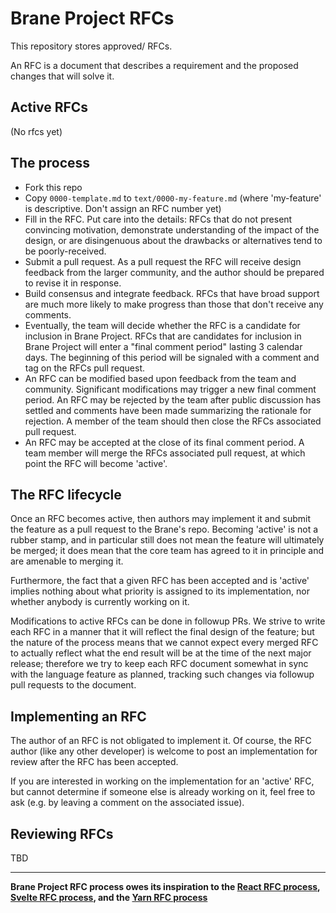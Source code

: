 # Brane Project RFCs

This repository stores approved/ RFCs.

An RFC is a document that describes a requirement and the proposed changes that will solve it.

## Active RFCs

(No rfcs yet)

## The process

- Fork this repo
- Copy `0000-template.md` to `text/0000-my-feature.md` (where 'my-feature' is descriptive. Don't assign an RFC number yet)
- Fill in the RFC. Put care into the details: RFCs that do not present convincing motivation, demonstrate understanding of the impact of the design, or are disingenuous about the drawbacks or alternatives tend to be poorly-received.
- Submit a pull request. As a pull request the RFC will receive design feedback from the larger community, and the author should be prepared to revise it in response.
- Build consensus and integrate feedback. RFCs that have broad support are much more likely to make progress than those that don't receive any comments.
- Eventually, the team will decide whether the RFC is a candidate for inclusion in Brane Project. RFCs that are candidates for inclusion in Brane Project will enter a "final comment period" lasting 3 calendar days. The beginning of this period will be signaled with a comment and tag on the RFCs pull request.
- An RFC can be modified based upon feedback from the team and community. Significant modifications may trigger a new final comment period. An RFC may be rejected by the team after public discussion has settled and comments have been made summarizing the rationale for rejection. A member of the team should then close the RFCs associated pull request.
- An RFC may be accepted at the close of its final comment period. A team member will merge the RFCs associated pull request, at which point the RFC will become 'active'.

## The RFC lifecycle

Once an RFC becomes active, then authors may implement it and submit the feature as a pull request to the Brane's repo. Becoming 'active' is not a rubber stamp, and in particular still does not mean the feature will ultimately be merged; it does mean that the core team has agreed to it in principle and are amenable to merging it.

Furthermore, the fact that a given RFC has been accepted and is 'active' implies nothing about what priority is assigned to its implementation, nor whether anybody is currently working on it.

Modifications to active RFCs can be done in followup PRs. We strive to write each RFC in a manner that it will reflect the final design of the feature; but the nature of the process means that we cannot expect every merged RFC to actually reflect what the end result will be at the time of the next major release; therefore we try to keep each RFC document somewhat in sync with the language feature as planned, tracking such changes via followup pull requests to the document.

## Implementing an RFC

The author of an RFC is not obligated to implement it. Of course, the RFC author (like any other developer) is welcome to post an implementation for review after the RFC has been accepted.

If you are interested in working on the implementation for an 'active' RFC, but cannot determine if someone else is already working on it, feel free to ask (e.g. by leaving a comment on the associated issue).

## Reviewing RFCs

TBD

---

**Brane Project RFC process owes its inspiration to the [React RFC process](https://github.com/reactjs/rfcs), [Svelte RFC process](https://github.com/sveltejs/rfcs), and the [Yarn RFC process](https://github.com/yarnpkg/rfcs)**
